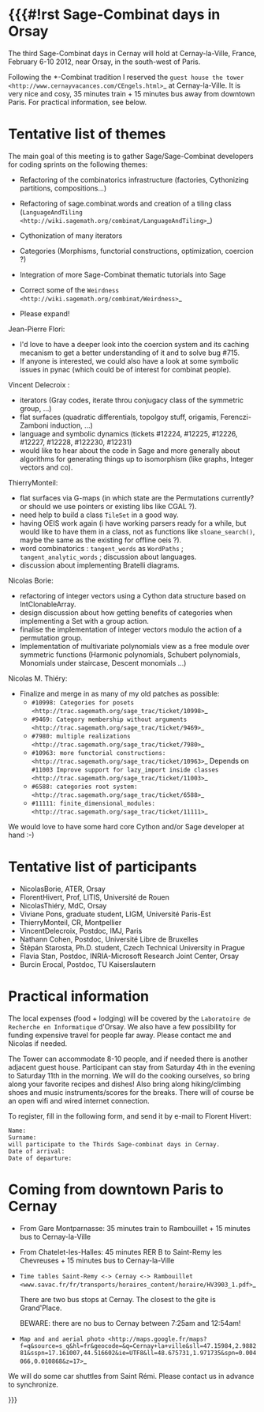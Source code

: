 {{{#!rst
Sage-Combinat days in Orsay
===========================

The third Sage-Combinat days in Cernay will hold at Cernay-la-Ville,
France, February 6-10 2012, near Orsay, in the south-west of Paris.

Following the \*-Combinat tradition I reserved the `guest house the
tower <http://www.cernayvacances.com/CEngels.html>`_ at
Cernay-la-Ville.  It is very nice and cosy, 35 minutes train + 15
minutes bus away from downtown Paris. For practical information, see
below.

Tentative list of themes
========================

The main goal of this meeting is to gather Sage/Sage-Combinat
developers for coding sprints on the following themes:

* Refactoring of the combinatorics infrastructure (factories, Cythonizing partitions, compositions...)

* Refactoring of sage.combinat.words and creation of a tiling class (`LanguageAndTiling <http://wiki.sagemath.org/combinat/LanguageAndTiling>`_)

* Cythonization of many iterators

* Categories (Morphisms, functorial constructions, optimization, coercion ?)

* Integration of more Sage-Combinat thematic tutorials into Sage

* Correct some of the `Weirdness <http://wiki.sagemath.org/combinat/Weirdness>`_

* Please expand!

Jean-Pierre Flori:

* I'd love to have a deeper look into the coercion system and its
  caching mecanism to get a better understanding of it and to solve
  bug #715.
* If anyone is interested, we could also have a look at some symbolic
  issues in pynac (which could be of interest for combinat people).

Vincent Delecroix :

* iterators (Gray codes, iterate throu conjugacy class of the symmetric group, ...)
* flat surfaces (quadratic differentials, topolgoy stuff, origamis, Ferenczi-Zamboni induction, ...)
* language and symbolic dynamics (tickets #12224, #12225, #12226, #12227, #12228, #122230, #12231)
* would like to hear about the code in Sage and more generally about algorithms for generating things up to isomorphism (like graphs, Integer vectors and co).


ThierryMonteil:

* flat surfaces via G-maps (in which state are the Permutations currently? or should we use pointers or existing libs like CGAL ?).
* need help to build a class `TileSet` in a good way.
* having OEIS work again (i have working parsers ready for a while, but would like to have them in a class, not as functions like `sloane_search()`, maybe the same as the existing for offline oeis ?).
* word combinatorics : `tangent_words` as `WordPaths` ; `tangent_analytic_words` ; discussion about languages.
* discussion about implementing Bratelli diagrams.


Nicolas Borie:

* refactoring of integer vectors using a Cython data structure based on IntClonableArray.
* design discussion about how getting benefits of categories when implementing a Set with a group action.
* finalise the implementation of integer vectors modulo the action of a permutation group.
* Implementation of multivariate polynomials view as a free module over symmetric functions (Harmonic polynomials, Schubert polynomials, Monomials under staircase, Descent monomials ...)

Nicolas M. Thiéry:

* Finalize and merge in as many of my old patches as possible:
  * `#10998: Categories for posets <http://trac.sagemath.org/sage_trac/ticket/10998>`_
  * `#9469: Category membership without arguments <http://trac.sagemath.org/sage_trac/ticket/9469>`_
  * `#7980: multiple realizations <http://trac.sagemath.org/sage_trac/ticket/7980>`_
  * `#10963: more functorial constructions:  <http://trac.sagemath.org/sage_trac/ticket/10963>`_
    Depends on `#11003 Improve support for lazy_import inside classes <http://trac.sagemath.org/sage_trac/ticket/11003>`_
  * `#6588: categories root system:  <http://trac.sagemath.org/sage_trac/ticket/6588>`_
  * `#11111: finite_dimensional_modules:  <http://trac.sagemath.org/sage_trac/ticket/11111>`_


We would love to have some hard core Cython and/or Sage developer at hand :-)

Tentative list of participants
==============================

* NicolasBorie, ATER, Orsay
* FlorentHivert, Prof, LITIS, Université de Rouen
* NicolasThiéry, MdC, Orsay
* Viviane Pons, graduate student, LIGM, Université Paris-Est
* ThierryMonteil, CR, Montpellier
* VincentDelecroix, Postdoc, IMJ, Paris
* Nathann Cohen, Postdoc, Université Libre de Bruxelles
* Štěpán Starosta, Ph.D. student, Czech Technical University in Prague
* Flavia Stan, Postdoc, INRIA-Microsoft Research Joint Center, Orsay
* Burcin Erocal, Postdoc, TU Kaiserslautern

Practical information
=====================

The local expenses (food + lodging) will be covered by the
``Laboratoire de Recherche en Informatique`` d'Orsay.  We also have a
few possibility for funding expensive travel for people far
away. Please contact me and Nicolas if needed.

The Tower can accommodate 8-10 people, and if needed there is another
adjacent guest house. Participant can stay from Saturday 4th in the
evening to Saturday 11th in the morning. We will do the cooking
ourselves, so bring along your favorite recipes and dishes!  Also
bring along hiking/climbing shoes and music instruments/scores for the
breaks. There will of course be an open wifi and wired internet
connection.

To register, fill in the following form, and send it by e-mail to
Florent Hivert:

    Name:
    Surname:
    will participate to the Thirds Sage-combinat days in Cernay.
    Date of arrival:
    Date of departure:

Coming from downtown Paris to Cernay
====================================

* From Gare Montparnasse: 35 minutes train to Rambouillet + 15 minutes bus to Cernay-la-Ville
* From Chatelet-les-Halles: 45 minutes RER B to Saint-Remy les Chevreuses + 15 minutes bus to Cernay-la-Ville
* `Time tables Saint-Remy <-> Cernay <-> Rambouillet <www.savac.fr/fr/transports/horaires_content/horaire/HV3903_1.pdf>`_

   There are two bus stops at Cernay. The closest to the gite is Grand'Place.

   BEWARE: there are no bus to Cernay between 7:25am and 12:54am!

* `Map and and aerial photo <http://maps.google.fr/maps?f=q&source=s_q&hl=fr&geocode=&q=Cernay+la+ville&sll=47.15984,2.988281&sspn=17.161007,44.516602&ie=UTF8&ll=48.675731,1.971735&spn=0.004066,0.010868&z=17>`_

We will do some car shuttles from Saint Rémi. Please contact us in
advance to synchronize.

}}}
